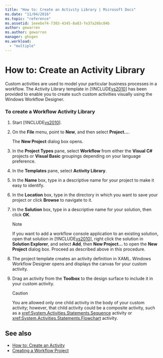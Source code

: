 ```yaml
---
title: "How to: Create an Activity Library | Microsoft Docs"
ms.date: "11/04/2016"
ms.topic: "reference"
ms.assetid: 1eeebe74-7303-4345-8a83-fe37a26bc84b
author: gewarren
ms.author: gewarren
manager: ghogen
ms.workload: 
  - "multiple"
---
```

# How to: Create an Activity Library
Custom activities are used to model your particular business processes in a workflow. The Activity Library template in [!INCLUDE[vs2010](../misc/includes/vs2010_md.md)] has been provided to enable you to create such custom activities visually using the Windows Workflow Designer.

### To create a Workflow Activity Library

1.  Start [!INCLUDE[vs2010](../misc/includes/vs2010_md.md)].

2.  On the **File** menu, point to **New**, and then select **Project...**.

     The **New Project** dialog box opens.

3.  In the **Project Types** pane, select **Workflow** from either the **Visual C#** projects or **Visual Basic** groupings depending on your language preference.

4.  In the **Templates** pane, select **Activity Library**.

5.  In the **Name** box, type in a descriptive name for your project to make it easy to identify.

6.  In the **Location** box, type in the directory in which you want to save your project or click **Browse** to navigate to it.

7.  In the **Solution** box, type in a descriptive name for your solution, then click **OK**.

    > [!NOTE]
    > If you want to add a workflow console application to an existing solution, open that solution in [!INCLUDE[vs2010](../misc/includes/vs2010_md.md)], right click the solution in **Solution Explorer**, and select **Add**, then **New Project...** to open the **New Project** dialog box. Proceed as described above in this procedure.

8.  The project template creates an activity definition in XAML. Windows Workflow Designer opens and displays the canvas for your custom activity.

9. Drag an activity from the **Toolbox** to the design surface to include it in your custom activity.

    > [!CAUTION]
    > You are allowed only one child activity in the body of your custom activity; however, that child activity could be a composite activity, such as a <xref:System.Activities.Statements.Sequence> activity or <xref:System.Activities.Statements.Flowchart> activity.

## See also

- [How to: Create an Activity](/dotnet/framework/windows-workflow-foundation/how-to-create-an-activity)
- [Creating a Workflow Project](../workflow-designer/creating-a-workflow-project.md)